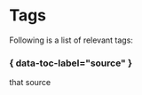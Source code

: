 # Tags

Following is a list of relevant tags:

### <!-- cm:src -->{ data-toc-label="source" }

that source